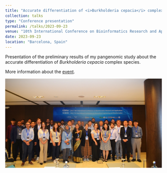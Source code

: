 ```yaml
---
title: "Accurate differentiation of <i>Burkholderia cepacia</i> complex species"
collection: talks
type: "Conference presentation"
permalink: /talks/2023-09-23
venue: "10th International Conference on Bioinformatics Research and Applications (ICBRA 2023)"
date: 2023-09-23
location: "Barcelona, Spain"
---
```


Presentation of the preliminary results of my pangenomic study about the accurate differentiation of <i>Burkholderia cepacia</i> complex species.

More information about the [event](https://icbra.org/icbra2023.html).

![group_picture](../images/ICBRA2023GP.jpg "group_picture")